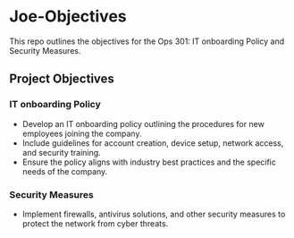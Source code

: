# Joe-Objectives
This repo outlines the objectives for the Ops 301: IT onboarding Policy and Security Measures.
## Project Objectives
### IT onboarding Policy
- Develop an IT onboarding policy outlining the procedures for new employees joining the company.
- Include guidelines for account creation, device setup, network access, and security training.
- Ensure the policy aligns with industry best practices and the specific needs of the company.
### Security Measures
- Implement firewalls, antivirus solutions, and other security measures to protect the network from cyber threats.
